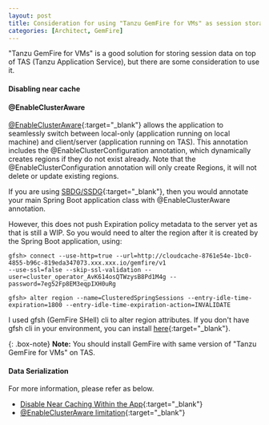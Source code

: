 ```yaml
---
layout: post
title: Consideration for using "Tanzu GemFire for VMs" as session storage
categories: [Architect, GemFire]
---
```


"Tanzu GemFire for VMs" is a good solution for storing session data on top of TAS (Tanzu Application Service), but there are some consideration to use it. 

#### Disabling near cache



#### @EnableClusterAware
[@EnableClusterAware](https://docs.pivotal.io/cloud-cache-dev/spring-boot/basic-cache){:target="_blank"} allows the application to seamlessly switch between local-only (application running on local machine) and client/server (application running on TAS). This annotation includes the @EnableClusterConfiguration annotation, which dynamically creates regions if they do not exist already. Note that the @EnableClusterConfiguration annotation will only create Regions, it will not delete or update existing regions.

If you are using [SBDG/SSDG](https://github.com/spring-projects/spring-boot-data-geode#spring-boot-for-apache-geode--pivotal-gemfire){:target="_blank"}, then you would annotate your main Spring Boot application class with @EnableClusterAware annotation.

However, this does not push Expiration policy metadata to the server yet as that is still a WIP. So you would need to alter the region after it is created by the Spring Boot application, using:

```shell
gfsh> connect --use-http=true --url=http://cloudcache-8761e54e-1bc0-4855-b96c-819eda347073.xxx.xxx.io/gemfire/v1
--use-ssl=false --skip-ssl-validation --user=cluster_operator_AvK614osQTWzysB8Pd1M4g --password=7eg52Fp8EM3eqpIXH0uRg

gfsh> alter region --name=ClusteredSpringSessions --entry-idle-time-expiration=1800 --entry-idle-time-expiration-action=INVALIDATE
```
I used gfsh (GemFire SHell) cli to alter region attributes. If you don't have gfsh cli in your environment, you can install [here](2020-10-29-gemfire-installation-on-mac){:target="_blank"}. 

{: .box-note}
**Note:** You should install GemFire with same version of "Tanzu GemFire for VMs" on TAS.

#### Data Serialization


For more information, please refer as below.
- [Disable Near Caching Within the App](https://docs.pivotal.io/p-cloud-cache/1-12/session-caching.html){:target="_blank"}
- [@EnableClusterAware limitation](https://docs.spring.io/spring-boot-data-geode-build/1.4.x/reference/html5/#geode-session-pcc){:target="_blank"}
